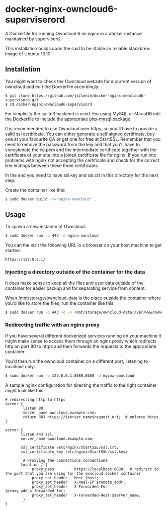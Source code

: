 # docker-nginx-owncloud6-superviserord


A Dockerfile for running Owncloud 6 on nginx in a docker instance maintained by supervisord.

This installation builds upon the said to be stable an reliable stackbrew image of Ubuntu 13.10. 

## Installation

You might want to check the Owncloud website for a current version of owncloud and edit the Dockerfile accordingly.

```
$ git clone https://github.com/jsilence/docker-nginx-owncloud6-supervisord.git
$ cd docker-nginx-owncloud6-supervisord
```

For simplicity the sqlite3 backend is used. For using MySQL or MariaDB edit the Dockerfile to include the appropriate php-mysql package.

It is recommended to use Owncloud over https, so you'll have to provide a valid ssl certificate. You can either generate a self signed certificate, buy one at your favourite CA or get one for free at StartSSL. Remember that you need to remove the password from the key and that you'll have to concatenate the ca.pem and the intermediate certificate together with the certificate of your site into a joined certificate file for nginx. If you run into problems with nginx not accepting the certificate and check for the correct line endings between these three certificates.

In the end you need to have ssl.key and ssl.crt in this directory for the next step.

Create the container like this:

```bash
$ sudo docker build -t="nginx-owncloud" .
```

## Usage

To spawn a new instance of Owncloud:

```bash
$ sudo docker run -p 443 -d nginx-owncloud
```

You can the visit the following URL in a browser on your host machine to get started:

```
https://127.0.0.1/
```


### Injecting a directory outside of the container for the data

It does make sense to keep all the files and user data outside of the container for easier backup and for separating service from content.

When /mnt/storage/owncloud-data is the place outside the container where you'd like to store the files, run the container like this:

```bash
$ sudo docker run -p 443 -d -v /mnt/storage/owncloud-data:/var/www/owncloud/data  nginx-owncloud
```


### Redirecting traffic with an nginx proxy

If you have several different dockerized services running on your machine it might make sense to access them through an nginx proxy which redirects http on port 80 to https and then forwards the requests to the appropriate container.

You'd then run the owncloud container on a different port, listening to localhost only:

```bash
$ sudo docker run -p 127.0.0.1:8080:8080 -d nginx-owncloud
```

A sample nginx configuration for directing the traffic to the right container might look like this:

```
# redirecting http to https
server {
        listen 80;
        server_name owncloud.example.com;
        return 301 https://$server_name$request_uri;  # enforce https
}

server {
       listen 443 ssl;
       server_name owncloud.example.com;

       ssl_certificate /etc/nginx/StartSSL/ssl.crt;
       ssl_certificate_key /etc/nginx/StartSSL/ssl.key;

        # Proxying the connections connections
       location / {
            proxy_pass         https://localhost:8080;  # redirect to the port that you are using for the owncloud docker container
            proxy_set_header   Host $host;
            proxy_set_header   X-Real-IP $remote_addr;
            proxy_set_header   X-Forwarded-For $proxy_add_x_forwarded_for;
            proxy_set_header   X-Forwarded-Host $server_name;
        }
}
```



